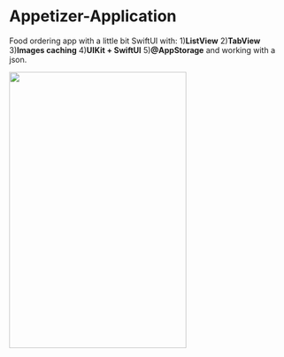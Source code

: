 # Appetizer-Application
Food ordering app with a little bit SwiftUI with: 
1)**ListView**
2)**TabView**
3)**Images caching** 
4)**UIKit + SwiftUI**
5)**@AppStorage** and working with a json.

<img src="https://github.com/SomeStay07/Appetizer-Application/blob/main/IMG_6893.gif" width="320" height="500" />
